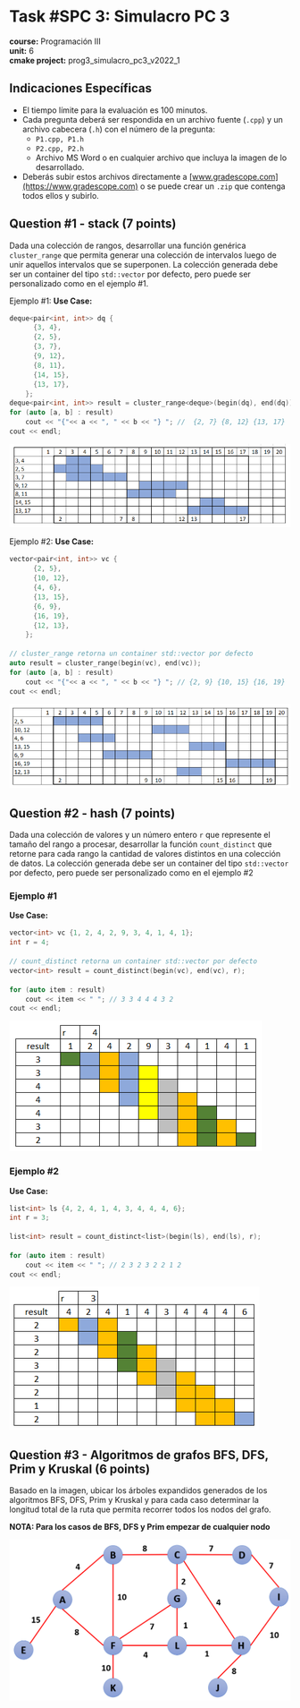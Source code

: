 # Task #SPC 3: Simulacro PC 3  
**course:** Programación III  
**unit:** 6  
**cmake project:** prog3_simulacro_pc3_v2022_1
## Indicaciones Específicas
- El tiempo límite para la evaluación es 100 minutos.
- Cada pregunta deberá ser respondida en un archivo fuente (`.cpp`) y un archivo cabecera (`.h`) con el número de la pregunta:
    - `P1.cpp, P1.h`
    - `P2.cpp, P2.h`
    - Archivo MS Word o en cualquier archivo que incluya la imagen de lo desarrollado.
- Deberás subir estos archivos directamente a [www.gradescope.com](https://www.gradescope.com) o se puede crear un `.zip` que contenga todos ellos y subirlo.

## Question #1 - stack (7 points)

Dada una colección de rangos, desarrollar una función genérica `cluster_range` que permita generar una colección de intervalos luego de unir aquellos intervalos que se superponen. La colección generada debe ser un container del tipo `std::vector` por defecto, pero puede ser personalizado como en el ejemplo #1.

Ejemplo #1:
**Use Case:**
```cpp
deque<pair<int, int>> dq { 
      {3, 4}, 
      {2, 5},
      {3, 7},
      {9, 12},
      {8, 11},
      {14, 15},
      {13, 17},
    };
deque<pair<int, int>> result = cluster_range<deque>(begin(dq), end(dq));
for (auto [a, b] : result)     
    cout << "{"<< a << ", " << b << "} "; //  {2, 7} {8, 12} {13, 17}
cout << endl;
```
![img.png](img.png)

Ejemplo #2:
**Use Case:**
```cpp
vector<pair<int, int>> vc { 
      {2, 5},
      {10, 12},
      {4, 6},
      {13, 15},
      {6, 9},
      {16, 19},
      {12, 13},
    };

// cluster_range retorna un container std::vector por defecto
auto result = cluster_range(begin(vc), end(vc));
for (auto [a, b] : result)     
    cout << "{"<< a << ", " << b << "} "; // {2, 9} {10, 15} {16, 19}
cout << endl;
```
![img_1.png](img_1.png)

## Question #2 - hash  (7 points)

Dada una colección de valores y un número entero `r` que represente el tamaño del rango a procesar, desarrollar la función `count_distinct` que retorne para cada rango la cantidad de valores distintos en una colección de datos. La colección generada debe ser un container del tipo `std::vector` por defecto, pero puede ser personalizado como en el ejemplo #2

### Ejemplo #1
**Use Case:**
```cpp
vector<int> vc {1, 2, 4, 2, 9, 3, 4, 1, 4, 1};
int r = 4;

// count_distinct retorna un container std::vector por defecto
vector<int> result = count_distinct(begin(vc), end(vc), r);

for (auto item : result)     
    cout << item << " "; // 3 3 4 4 4 3 2
cout << endl;
```
![img_2.png](img_2.png)

### Ejemplo #2
**Use Case:**
```cpp
list<int> ls {4, 2, 4, 1, 4, 3, 4, 4, 4, 6};
int r = 3;

list<int> result = count_distinct<list>(begin(ls), end(ls), r);

for (auto item : result)     
    cout << item << " "; // 2 3 2 3 2 2 1 2 
cout << endl;
```
![img_3.png](img_3.png)

## Question #3 - Algoritmos de grafos BFS, DFS, Prim y Kruskal (6 points)

Basado en la imagen, ubicar los árboles expandidos generados de los algoritmos BFS, DFS, Prim y Kruskal y para cada caso determinar la longitud total de la ruta que permita recorrer todos los nodos del grafo.

**NOTA: Para los casos de BFS, DFS y Prim empezar de cualquier nodo**

![img_4.png](img_4.png)

